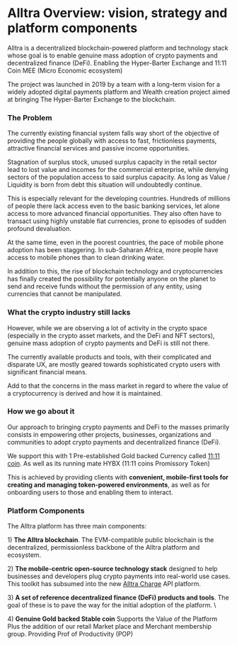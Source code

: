 # Alltra Overview: vision, strategy and platform components

Alltra is a decentralized blockchain-powered platform and technology stack whose goal is to enable genuine mass adoption of crypto payments and decentralized finance (DeFi). Enabling the Hyper-Barter Exchange and 11:11 Coin MEE (Micro Economic ecosystem)&#x20;

The project was launched in 2019 by a team with a long-term vision for a widely adopted digital payments platform and Wealth creation project aimed at bringing The Hyper-Barter Exchange to the blockchain.

### The Problem

The currently existing financial system falls way short of the objective of providing the people globally with access to fast, frictionless payments, attractive financial services and passive income opportunities.

Stagnation of surplus stock, unused surplus capacity in the retail sector lead to lost value and incomes for the commercial enterprise, while denying sectors of the population access to said surplus capacity. As long as Value / Liquidity is born from debt this situation will undoubtedly continue.

This is especially relevant for the developing countries. Hundreds of millions of people there lack access even to the basic banking services, let alone access to more advanced financial opportunities. They also often have to transact using highly unstable fiat currencies, prone to episodes of sudden profound devaluation.

At the same time, even in the poorest countries, the pace of mobile phone adoption has been staggering. In sub-Saharan Africa, more people have access to mobile phones than to clean drinking water.

In addition to this, the rise of blockchain technology and cryptocurrencies has finally created the possibility for potentially anyone on the planet to send and receive funds without the permission of any entity, using currencies that cannot be manipulated.

### What the crypto industry still lacks

However, while we are observing a lot of activity in the crypto space (especially in the crypto asset markets, and the DeFi and NFT sectors), genuine mass adoption of crypto payments and DeFi is still not there.

The currently available products and tools, with their complicated and disparate UX, are mostly geared towards sophisticated crypto users with significant financial means.

Add to that the concerns in the mass market in regard to where the value of a cryptocurrency is derived and how it is maintained.&#x20;

### How we go about it

Our approach to bringing crypto payments and DeFi to the masses primarily consists in empowering other projects, businesses, organizations and communities to adopt crypto payments and decentralized finance (DeFi).

We support this with 1 Pre-established Gold backed Currency called [11:11 coin](https://alltra.world). As well as its running mate HYBX (11:11 coins Promissory Token)&#x20;

This is achieved by providing clients with **convenient, mobile-first tools for creating and managing token-powered environments**, as well as for onboarding users to those and enabling them to interact.

### Platform Components

The Alltra platform has three main components:

1\) **The Alltra blockchain**. The EVM-compatible public blockchain is the decentralized, permissionless backbone of the Alltra platform and ecosystem.

2\) **The mobile-centric open-source technology stack** designed to help businesses and developers plug crypto payments into real-world use cases. This toolkit has subsumed into the new [Alltra Charge](https://chargeweb3.com/) API platform.

3\) **A set of reference decentralized finance (DeFi) products and tools**. The goal of these is to pave the way for the initial adoption of the platform. \\

4\) **Genuine Gold backed Stable coin** Supports the Value of the Platform Plus the addition of our retail Market place and Merchant membership group. Providing Prof of Productivity (POP)&#x20;
